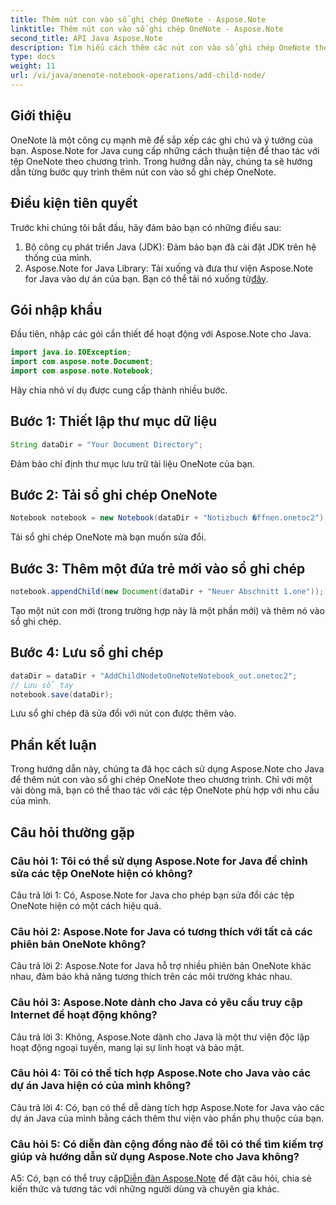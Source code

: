 ```yaml
---
title: Thêm nút con vào sổ ghi chép OneNote - Aspose.Note
linktitle: Thêm nút con vào sổ ghi chép OneNote - Aspose.Note
second_title: API Java Aspose.Note
description: Tìm hiểu cách thêm các nút con vào sổ ghi chép OneNote theo chương trình bằng cách sử dụng Aspose.Note for Java. Cải thiện tổ chức ghi chú của bạn một cách dễ dàng.
type: docs
weight: 11
url: /vi/java/onenote-notebook-operations/add-child-node/
---
```

## Giới thiệu

OneNote là một công cụ mạnh mẽ để sắp xếp các ghi chú và ý tưởng của bạn. Aspose.Note for Java cung cấp những cách thuận tiện để thao tác với tệp OneNote theo chương trình. Trong hướng dẫn này, chúng ta sẽ hướng dẫn từng bước quy trình thêm nút con vào sổ ghi chép OneNote.

## Điều kiện tiên quyết

Trước khi chúng tôi bắt đầu, hãy đảm bảo bạn có những điều sau:

1. Bộ công cụ phát triển Java (JDK): Đảm bảo bạn đã cài đặt JDK trên hệ thống của mình.
2.  Aspose.Note for Java Library: Tải xuống và đưa thư viện Aspose.Note for Java vào dự án của bạn. Bạn có thể tải nó xuống từ[đây](https://releases.aspose.com/note/java/).

## Gói nhập khẩu

Đầu tiên, nhập các gói cần thiết để hoạt động với Aspose.Note cho Java.

```java
import java.io.IOException;
import com.aspose.note.Document;
import com.aspose.note.Notebook;
```

Hãy chia nhỏ ví dụ được cung cấp thành nhiều bước.

## Bước 1: Thiết lập thư mục dữ liệu

```java
String dataDir = "Your Document Directory";
```

Đảm bảo chỉ định thư mục lưu trữ tài liệu OneNote của bạn.

## Bước 2: Tải sổ ghi chép OneNote

```java
Notebook notebook = new Notebook(dataDir + "Notizbuch �ffnen.onetoc2");
```

Tải sổ ghi chép OneNote mà bạn muốn sửa đổi.

## Bước 3: Thêm một đứa trẻ mới vào sổ ghi chép

```java
notebook.appendChild(new Document(dataDir + "Neuer Abschnitt 1.one"));
```

Tạo một nút con mới (trong trường hợp này là một phần mới) và thêm nó vào sổ ghi chép.

## Bước 4: Lưu sổ ghi chép

```java
dataDir = dataDir + "AddChildNodetoOneNoteNotebook_out.onetoc2";
// Lưu sổ tay
notebook.save(dataDir);
```

Lưu sổ ghi chép đã sửa đổi với nút con được thêm vào.

## Phần kết luận

Trong hướng dẫn này, chúng ta đã học cách sử dụng Aspose.Note cho Java để thêm nút con vào sổ ghi chép OneNote theo chương trình. Chỉ với một vài dòng mã, bạn có thể thao tác với các tệp OneNote phù hợp với nhu cầu của mình.

## Câu hỏi thường gặp

### Câu hỏi 1: Tôi có thể sử dụng Aspose.Note for Java để chỉnh sửa các tệp OneNote hiện có không?

Câu trả lời 1: Có, Aspose.Note for Java cho phép bạn sửa đổi các tệp OneNote hiện có một cách hiệu quả.

### Câu hỏi 2: Aspose.Note for Java có tương thích với tất cả các phiên bản OneNote không?

Câu trả lời 2: Aspose.Note for Java hỗ trợ nhiều phiên bản OneNote khác nhau, đảm bảo khả năng tương thích trên các môi trường khác nhau.

### Câu hỏi 3: Aspose.Note dành cho Java có yêu cầu truy cập Internet để hoạt động không?

Câu trả lời 3: Không, Aspose.Note dành cho Java là một thư viện độc lập hoạt động ngoại tuyến, mang lại sự linh hoạt và bảo mật.

### Câu hỏi 4: Tôi có thể tích hợp Aspose.Note cho Java vào các dự án Java hiện có của mình không?

Câu trả lời 4: Có, bạn có thể dễ dàng tích hợp Aspose.Note for Java vào các dự án Java của mình bằng cách thêm thư viện vào phần phụ thuộc của bạn.

### Câu hỏi 5: Có diễn đàn cộng đồng nào để tôi có thể tìm kiếm trợ giúp và hướng dẫn sử dụng Aspose.Note cho Java không?

 A5: Có, bạn có thể truy cập[Diễn đàn Aspose.Note](https://forum.aspose.com/c/note/28) để đặt câu hỏi, chia sẻ kiến thức và tương tác với những người dùng và chuyên gia khác.